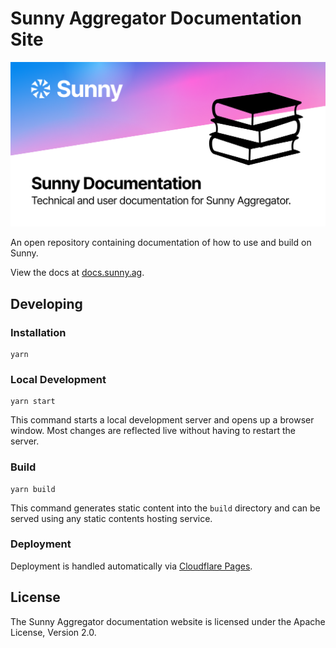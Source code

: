 # Sunny Aggregator Documentation Site

<div align="center">
    <img src="https://raw.githubusercontent.com/SunnyAggregator/docs/master/static/banner.png">
</div>

An open repository containing documentation of how to use and build on Sunny.

View the docs at [docs.sunny.ag](https://docs.sunny.ag).

## Developing

### Installation

```
yarn
```

### Local Development

```
yarn start
```

This command starts a local development server and opens up a browser window. Most changes are reflected live without having to restart the server.

### Build

```
yarn build
```

This command generates static content into the `build` directory and can be served using any static contents hosting service.

### Deployment

Deployment is handled automatically via [Cloudflare Pages](https://pages.cloudflare.com/).

## License

The Sunny Aggregator documentation website is licensed under the Apache License, Version 2.0.
